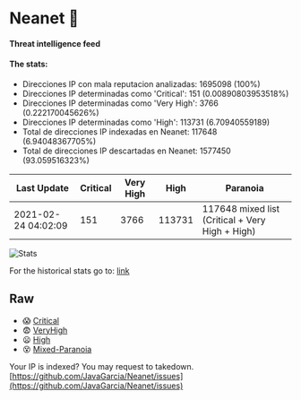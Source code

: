 # Neanet :hocho:
#### Threat intelligence feed
#### The stats:

- Direcciones IP con mala reputacion analizadas: 1695098 (100%)
- Direcciones IP determinadas como 'Critical':  151 (0.00890803953518%)
- Direcciones IP determinadas como 'Very High':  3766 (0.222170045626%)
- Direcciones IP determinadas como 'High':  113731 (6.70940559189)
- Total de direcciones IP indexadas en Neanet:  117648 (6.94048367705%)
- Total de direcciones IP descartadas en Neanet:  1577450 (93.059516323%)

| Last Update | Critical | Very High | High | Paranoia |
| --- | --- | --- | --- | --- |
| 2021-02-24 04:02:09 | 151 | 3766 | 113731 | 117648 mixed list (Critical + Very High + High)|

![Stats](https://docs.google.com/spreadsheets/d/e/2PACX-1vSnaNMIXVabIpDJjufMlzH7poXnshF3mgd8Is1g9ytUEzVsP5my4Trn8f-xkoLLQ38xpL3HtmUexLo6/pubchart?oid=501124687&format=image)

For the historical stats go to: [link](/stats.csv)
## Raw
- :scream: [Critical](https://raw.githubusercontent.com/JavaGarcia/Neanet/master/blacklists/neanet_critical.txt)
- :fearful: [VeryHigh](https://raw.githubusercontent.com/JavaGarcia/Neanet/master/blacklists/neanet_veryHigh.txtt)
- :frowning: [High](https://raw.githubusercontent.com/JavaGarcia/Neanet/master/blacklists/neanet_high.txt)
- :dizzy_face: [Mixed-Paranoia](https://raw.githubusercontent.com/JavaGarcia/Neanet/master/blacklists/neanet_all.txt)


Your IP is indexed? You may request to takedown. [https://github.com/JavaGarcia/Neanet/issues](https://github.com/JavaGarcia/Neanet/issues)




































































































































































































































































































































































































































































































































































































































































































































































































































































































































































































































































































































































































































































































































































































































































































































































































































































































































































































































































































































































































































































































































































































































































































































































































































































































































































































































































































































































































































































































































































































































































































































































































































































































































































































































































































































































































































































































































































































































































































































































































































































































































































































































































































































































































































































































































































































